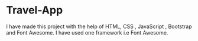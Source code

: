 # Travel-App                  
I have made this project with the help of HTML, CSS , JavaScript , Bootstrap and Font Awesome.
I have used one framework i.e Font Awesome. 
